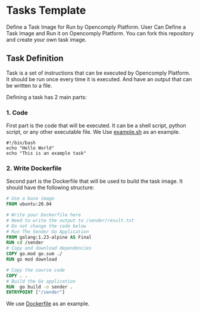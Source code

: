 # Tasks Template

Define a Task Image for Run by Opencomply Platform. User Can Define a Task Image and Run it on Opencomply Platform.
You can fork this repository and create your own task image.

## Task Definition

Task is a set of instructions that can be executed by Opencomply Platform.
It should be run once every time it is executed. And have an output that can be written to a file.

Defining a task has 2 main parts:

### 1. Code

First part is the code that will be executed. It can be a shell script, python script, or any other executable file.
We Use [example.sh](./example.sh) as an example.

```shell
#!/bin/bash
echo "Hello World"
echo "This is an example task"
```

### 2. Write Dockerfile

Second part is the Dockerfile that will be used to build the task image. It should have the following structure:

```dockerfile
# Use a base image
FROM ubuntu:20.04

# Write your Dockerfile here
# Need to write the output to /sender/result.txt
# Do not change the code below
# Run The Sender Go Application
FROM golang:1.23-alpine AS Final
RUN cd /sender
# Copy and download dependencies
COPY go.mod go.sum ./
RUN go mod download

# Copy the source code
COPY . .
# Build the Go application
RUN  go build -o sender .
ENTRYPOINT ["/sender"]
```

We use [Dockerfile](./Dockerfile) as an example.

